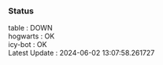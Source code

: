 ### Status


table : DOWN  
hogwarts : OK  
icy-bot : OK  
Latest Update : 2024-06-02 13:07:58.261727
